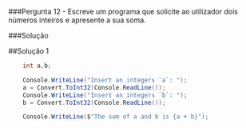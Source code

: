 ###Pergunta
12 - Escreve um programa que solicite ao utilizador dois números inteiros e
apresente a sua soma.

###Solução

##Solução 1

```cs
    int a,b;

    Console.WriteLine("Insert an integers `a`: ");
    a = Convert.ToInt32(Console.ReadLine());
    Console.WriteLine("Insert an integers `b`: ");
    b = Convert.ToInt32(Console.ReadLine());

    Console.WriteLine($"The sum of a and b is {a + b}");
```
